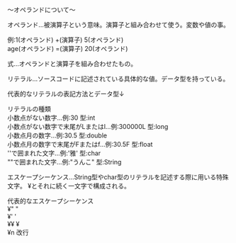 〜オペランドについて〜

オペランド…被演算子という意味。演算子と組み合わせて使う。変数や値の事。

例:1(オペランド) +(演算子) 5(オペランド)<br>
  age(オペランド) =(演算子) 20(オペランド)<br>

式…オペランドと演算子を組み合わせたもの。

リテラル…ソースコードに記述されている具体的な値。データ型を持っている。

代表的なリテラルの表記方法とデータ型↓<br>

リテラルの種類<br>
小数点がない数字…例:30 型:int<br>
小数点がない数字で末尾がLまたはl…例:300000L 型:long<br>
小数点月の数字…例:30.5 型:double<br>
小数点月の数字で末尾がFまたはf…例:30.5F 型:float<br>
''で囲まれた文字…例:'雅' 型:char<br>
""で囲まれた文字…例:"うんこ" 型:String<br>

エスケープシーケンス…String型やchar型のリテラルを記述する際に用いる特殊文字。
¥とそれに続く一文字で構成される。<br>

代表的なエスケープシーケンス<br>
¥"  "<br>
¥'  '<br>
¥¥  ¥<br>
¥n  改行<br>
